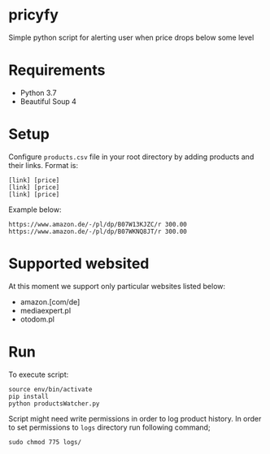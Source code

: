 # pricyfy
Simple python script for alerting user when price drops below some level

# Requirements
- Python 3.7 
- Beautiful Soup 4

# Setup
Configure `products.csv` file in your root directory by adding products and their links. Format is:
```
[link] [price]
[link] [price]
[link] [price]
```

Example below:
```
https://www.amazon.de/-/pl/dp/B07W13KJZC/r 300.00
https://www.amazon.de/-/pl/dp/B07WKNQ8JT/r 300.00
```

# Supported websited
At this moment we support only particular websites listed below:
* amazon.[com/de]
* mediaexpert.pl
* otodom.pl

# Run
To execute script:

```
source env/bin/activate
pip install
python productsWatcher.py
```

Script might need write permissions in order to log product history. In order to set permissions to `logs` directory
run following command;

```
sudo chmod 775 logs/
```
